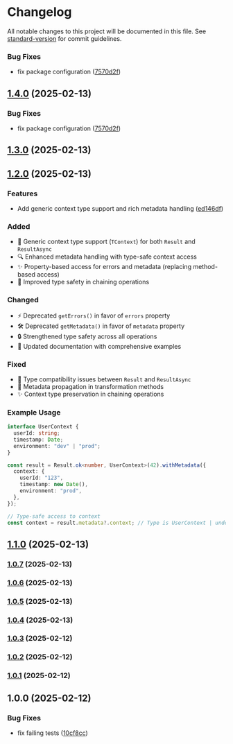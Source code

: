 # Changelog

All notable changes to this project will be documented in this file. See [standard-version](https://github.com/conventional-changelog/standard-version) for commit guidelines.

### Bug Fixes

- fix package configuration ([7570d2f](https://github.com/Adedoyin-Emmanuel/tsfluent/commit/7570d2f4a03443457247c093f7f68e9aea89d8ea))

## [1.4.0](https://github.com/Adedoyin-Emmanuel/tsfluent/compare/v1.3.0...v1.4.0) (2025-02-13)

### Bug Fixes

- fix package configuration ([7570d2f](https://github.com/Adedoyin-Emmanuel/tsfluent/commit/7570d2f4a03443457247c093f7f68e9aea89d8ea))

## [1.3.0](https://github.com/Adedoyin-Emmanuel/tsfluent/compare/v1.2.0...v1.3.0) (2025-02-13)

## [1.2.0](https://github.com/Adedoyin-Emmanuel/tsfluent/compare/v1.1.0...v1.2.0) (2025-02-13)

### Features

- Add generic context type support and rich metadata handling ([ed146df](https://github.com/Adedoyin-Emmanuel/tsfluent/commit/ed146dfb120520d3ec71fbe40599f1b71e5df0c4))

### Added

- 🌟 Generic context type support (`TContext`) for both `Result` and `ResultAsync`
- 🔍 Enhanced metadata handling with type-safe context access
- ✨ Property-based access for errors and metadata (replacing method-based access)
- 🔄 Improved type safety in chaining operations

### Changed

- ⚡ Deprecated `getErrors()` in favor of `errors` property
- 🛠️ Deprecated `getMetadata()` in favor of `metadata` property
- 🔒 Strengthened type safety across all operations
- 📝 Updated documentation with comprehensive examples

### Fixed

- 🐛 Type compatibility issues between `Result` and `ResultAsync`
- 🔧 Metadata propagation in transformation methods
- ✨ Context type preservation in chaining operations

### Example Usage

```typescript
interface UserContext {
  userId: string;
  timestamp: Date;
  environment: "dev" | "prod";
}

const result = Result.ok<number, UserContext>(42).withMetadata({
  context: {
    userId: "123",
    timestamp: new Date(),
    environment: "prod",
  },
});

// Type-safe access to context
const context = result.metadata?.context; // Type is UserContext | undefined
```

## [1.1.0](https://github.com/Adedoyin-Emmanuel/tsfluent/compare/v1.0.7...v1.1.0) (2025-02-13)

### [1.0.7](https://github.com/Adedoyin-Emmanuel/tsfluent/compare/v1.0.6...v1.0.7) (2025-02-13)

### [1.0.6](https://github.com/Adedoyin-Emmanuel/tsfluent/compare/v1.0.5...v1.0.6) (2025-02-13)

### [1.0.5](https://github.com/Adedoyin-Emmanuel/tsfluent/compare/v1.0.4...v1.0.5) (2025-02-13)

### [1.0.4](https://github.com/Adedoyin-Emmanuel/tsfluent/compare/v1.0.3...v1.0.4) (2025-02-13)

### [1.0.3](https://github.com/Adedoyin-Emmanuel/tsfluent/compare/v1.0.2...v1.0.3) (2025-02-12)

### [1.0.2](https://github.com/Adedoyin-Emmanuel/tsfluent/compare/v1.0.1...v1.0.2) (2025-02-12)

### [1.0.1](https://github.com/Adedoyin-Emmanuel/tsresult/compare/v1.0.0...v1.0.1) (2025-02-12)

## 1.0.0 (2025-02-12)

### Bug Fixes

- fix failing tests ([10cf8cc](https://github.com/clipsave/tsresult/commit/10cf8ccade360648b8f6a23a5db2d70c215c43a4))
